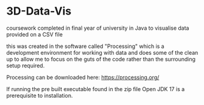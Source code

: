 # 3D-Data-Vis
coursework completed in final year of university in Java to visualise data provided on a CSV file

this was created in the software called "Processing" which is a development environment for working with data and does some of the clean up to allow me to focus on the guts of the code rather than the surrounding setup required.

Processing can be downloaded here:
https://processing.org/


If running the pre built executable found in the zip file Open JDK 17 is a prerequisite to installation.
